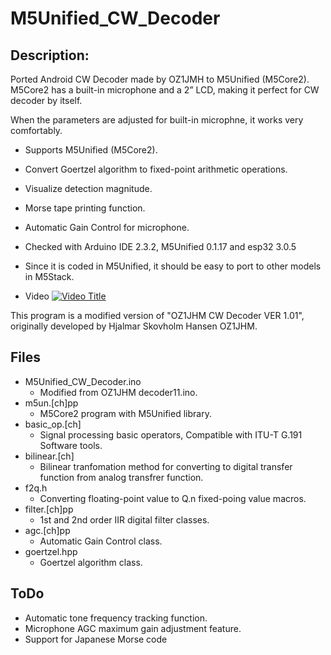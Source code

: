 # M5Unified_CW_Decoder

## Description:
 Ported Android CW Decoder made by OZ1JMH to M5Unified (M5Core2).
M5Core2 has a built-in microphone and a 2” LCD, making it perfect for CW decoder by itself.

When the parameters are adjusted for built-in microphne, it works very comfortably.
 

* Supports M5Unified (M5Core2).
* Convert Goertzel algorithm to fixed-point arithmetic operations.
* Visualize detection magnitude.
* Morse tape printing function.
* Automatic Gain Control for microphone.

* Checked with Arduino IDE 2.3.2, M5Unified 0.1.17 and esp32 3.0.5

* Since it is coded in M5Unified, it should be easy to port to other models in M5Stack.

* Video [![Video Title](https://img.youtube.com/vi/bW1zmd1pF80/0.jpg)](https://www.youtube.com/watch?v=bW1zmd1pF80)

This program is a modified version of "OZ1JHM CW Decoder VER 1.01",
originally developed by Hjalmar Skovholm Hansen OZ1JHM.

## Files
- M5Unified_CW_Decoder.ino
  - Modified from OZ1JHM decoder11.ino.
- m5un.[ch]pp
  - M5Core2 program with M5Unified library.
- basic_op.[ch]
  - Signal processing basic operators, Compatible with ITU-T G.191 Software tools.
- bilinear.[ch]
  - Bilinear tranfomation method for converting to digital transfer function from analog transfrer function.
- f2q.h
  - Converting floating-point value to Q.n fixed-poing value macros.
- filter.[ch]pp
  - 1st and 2nd order IIR digital filter classes.
- agc.[ch]pp
  - Automatic Gain Control class.
- goertzel.hpp
  - Goertzel algorithm class.

## ToDo

* Automatic tone frequency tracking function.
* Microphone AGC maximum gain adjustment feature.
* Support for Japanese Morse code
